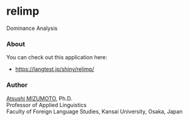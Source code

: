 relimp
===

Dominance Analysis


### About
You can check out this application here:
- https://langtest.jp/shiny/relimp/

### Author
[Atsushi MIZUMOTO](https://mizumot.com/ "mizumot.com"), Ph.D.   
Professor of Applied Linguistics  
Faculty of Foreign Language Studies, Kansai University, Osaka, Japan

